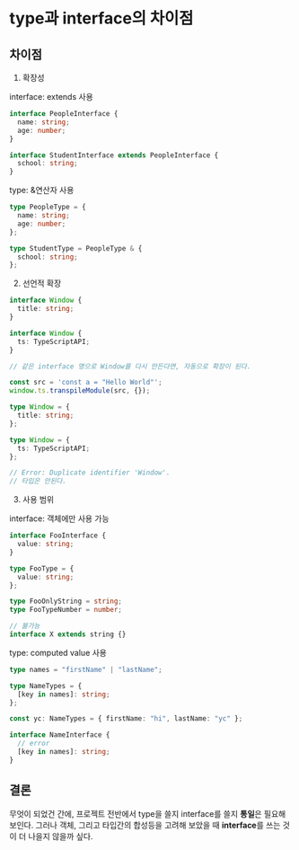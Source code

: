 # type과 interface의 차이점

## 차이점

1. 확장성

interface: extends 사용

```ts
interface PeopleInterface {
  name: string;
  age: number;
}

interface StudentInterface extends PeopleInterface {
  school: string;
}
```

type: &연산자 사용

```ts
type PeopleType = {
  name: string;
  age: number;
};

type StudentType = PeopleType & {
  school: string;
};
```

2. 선언적 확장

```ts
interface Window {
  title: string;
}

interface Window {
  ts: TypeScriptAPI;
}

// 같은 interface 명으로 Window를 다시 만든다면, 자동으로 확장이 된다.

const src = 'const a = "Hello World"';
window.ts.transpileModule(src, {});
```

```ts
type Window = {
  title: string;
};

type Window = {
  ts: TypeScriptAPI;
};

// Error: Duplicate identifier 'Window'.
// 타입은 안된다.
```

3. 사용 범위

interface: 객체에만 사용 가능

```ts
interface FooInterface {
  value: string;
}

type FooType = {
  value: string;
};

type FooOnlyString = string;
type FooTypeNumber = number;

// 불가능
interface X extends string {}
```

type: computed value 사용

```ts
type names = "firstName" | "lastName";

type NameTypes = {
  [key in names]: string;
};

const yc: NameTypes = { firstName: "hi", lastName: "yc" };

interface NameInterface {
  // error
  [key in names]: string;
}
```

## 결론

무엇이 되었건 간에, 프로젝트 전반에서 type을 쓸지 interface를 쓸지 **통일**은 필요해보인다. 그러나 객체, 그리고 타입간의 합성등을 고려해 보았을 때 **interface**를 쓰는 것이 더 나을지 않을까 싶다.
